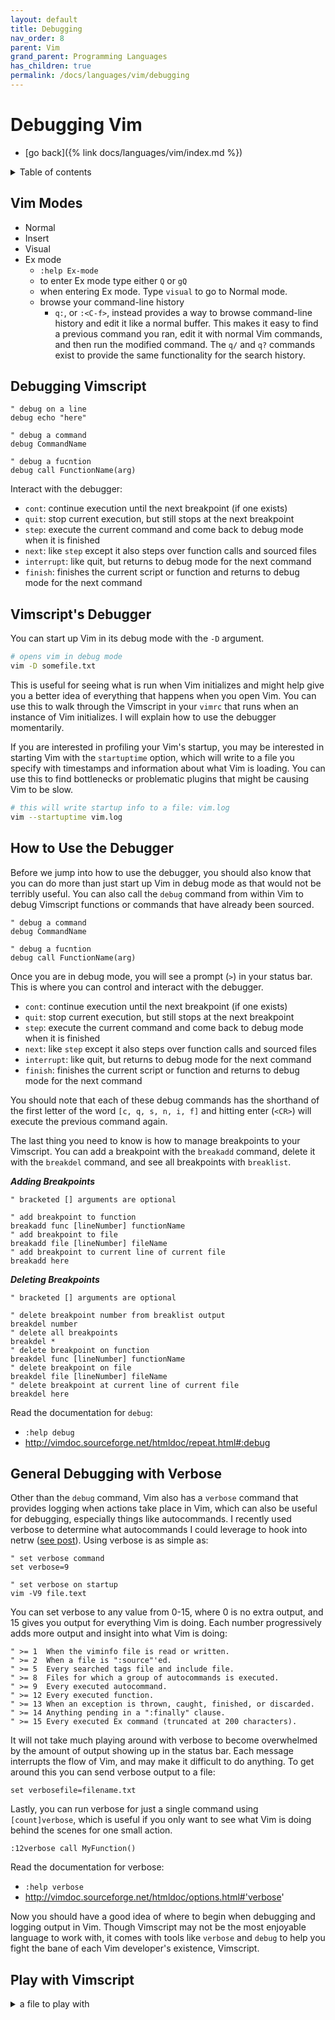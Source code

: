 ```yaml
---
layout: default
title: Debugging
nav_order: 8
parent: Vim
grand_parent: Programming Languages
has_children: true
permalink: /docs/languages/vim/debugging
---
```


# Debugging Vim

- [go back]({% link docs/languages/vim/index.md %})

<details markdown="block">
  <summary>
    Table of contents
  </summary>
  {: .text-delta }
1. TOC
{:toc}
</details>

## Vim Modes

- Normal
- Insert
- Visual
- Ex mode
  - `:help Ex-mode`
  - to enter Ex mode type either `Q` or `gQ`
  - when entering Ex mode. Type `visual` to go to Normal mode.
  - browse your command-line history
    - `q:`, or `:<C-f>`, instead provides a way to browse command-line history and edit it like a normal buffer. This makes it easy to find a previous command you ran, edit it with normal Vim commands, and then run the modified command. The `q/` and `q?` commands exist to provide the same functionality for the search history.

## Debugging Vimscript

```vim
" debug on a line
debug echo "here"

" debug a command
debug CommandName

" debug a fucntion
debug call FunctionName(arg)
```

Interact with the debugger:
- `cont`: continue execution until the next breakpoint (if one exists)
- `quit`: stop current execution, but still stops at the next breakpoint
- `step`: execute the current command and come back to debug mode when it is finished
- `next`: like `step` except it also steps over function calls and sourced files
- `interrupt`: like quit, but returns to debug mode for the next command
- `finish`: finishes the current script or function and returns to debug mode for the next command

## Vimscript's Debugger

You can start up Vim in its debug mode with the `-D` argument.

```sh
# opens vim in debug mode
vim -D somefile.txt
```

This is useful for seeing what is run when Vim initializes and might help give you a better idea of everything that happens when you open Vim. You can use this to walk through the Vimscript in your `vimrc` that runs when an instance of Vim initializes. I will explain how to use the debugger momentarily.

If you are interested in profiling your Vim's startup, you may be interested in starting Vim with the `startuptime` option, which will write to a file you specify with timestamps and information about what Vim is loading. You can use this to find bottlenecks or problematic plugins that might be causing Vim to be slow.

```sh
# this will write startup info to a file: vim.log
vim --startuptime vim.log
```

## **How to Use the Debugger**

Before we jump into how to use the debugger, you should also know that you can do more than just start up Vim in debug mode as that would not be terribly useful. You can also call the `debug` command from within Vim to debug Vimscript functions or commands that have already been sourced.

```vim
" debug a command
debug CommandName

" debug a fucntion
debug call FunctionName(arg)
```

Once you are in debug mode, you will see a prompt (`>`) in your status bar. This is where you can control and interact with the debugger.

- `cont`: continue execution until the next breakpoint (if one exists)
- `quit`: stop current execution, but still stops at the next breakpoint
- `step`: execute the current command and come back to debug mode when it is finished
- `next`: like `step` except it also steps over function calls and sourced files
- `interrupt`: like quit, but returns to debug mode for the next command
- `finish`: finishes the current script or function and returns to debug mode for the next command

You should note that each of these debug commands has the shorthand of the first letter of the word `[c, q, s, n, i, f]` and hitting enter (`<CR>`) will execute the previous command again.

The last thing you need to know is how to manage breakpoints to your Vimscript. You can add a breakpoint with the `breakadd` command, delete it with the `breakdel` command, and see all breakpoints with `breaklist`.

_**Adding Breakpoints**_

```vim
" bracketed [] arguments are optional

" add breakpoint to function
breakadd func [lineNumber] functionName
" add breakpoint to file
breakadd file [lineNumber] fileName
" add breakpoint to current line of current file
breakadd here
```

_**Deleting Breakpoints**_

```vim
" bracketed [] arguments are optional

" delete breakpoint number from breaklist output
breakdel number
" delete all breakpoints
breakdel *
" delete breakpoint on function
breakdel func [lineNumber] functionName
" delete breakpoint on file
breakdel file [lineNumber] fileName
" delete breakpoint at current line of current file
breakdel here
```

Read the documentation for `debug`:
- `:help debug`
- http://vimdoc.sourceforge.net/htmldoc/repeat.html#:debug

## General Debugging with Verbose

Other than the `debug` command, Vim also has a `verbose` command that provides logging when actions take place in Vim, which can also be useful for debugging, especially things like autocommands. I recently used verbose to determine what autocommands I could leverage to hook into netrw ([see post](http://inlehmansterms.net/2014/09/04/sane-vim-working-directories/)). Using verbose is as simple as:

```vim
" set verbose command
set verbose=9

" set verbose on startup
vim -V9 file.text
```

You can set verbose to any value from 0-15, where 0 is no extra output, and 15 gives you output for everything Vim is doing. Each number progressively adds more output and insight into what Vim is doing:

```
" >= 1  When the viminfo file is read or written.
" >= 2  When a file is ":source"'ed.
" >= 5  Every searched tags file and include file.
" >= 8  Files for which a group of autocommands is executed.
" >= 9  Every executed autocommand.
" >= 12 Every executed function.
" >= 13 When an exception is thrown, caught, finished, or discarded.
" >= 14 Anything pending in a ":finally" clause.
" >= 15 Every executed Ex command (truncated at 200 characters).
```

It will not take much playing around with verbose to become overwhelmed by the amount of output showing up in the status bar. Each message interrupts the flow of Vim, and may make it difficult to do anything. To get around this you can send verbose output to a file:

```vim
set verbosefile=filename.txt
```

Lastly, you can run verbose for just a single command using `[count]verbose`, which is useful if you only want to see what Vim is doing behind the scenes for one small action.

```
:12verbose call MyFunction()
```

Read the documentation for verbose:
- `:help verbose`
- http://vimdoc.sourceforge.net/htmldoc/options.html#'verbose'

Now you should have a good idea of where to begin when debugging and logging output in Vim. Though Vimscript may not be the most enjoyable language to work with, it comes with tools like `verbose` and `debug` to help you fight the bane of each Vim developer's existence, Vimscript.


## Play with Vimscript

<details markdown="block">
  <summary>
    a file to play with
  </summary>

```sh
vim -e playground.vimrc
```

```vim
" we can enter Ex mode from Normal mode by
" pressing `Shift-Q`. This switches to Ex mode
" and displays a prompt at the bottom of the
" screen where we can enter commands:
"
" alternatively, we can start Vim in Ex mode
" by using the -e or -E options when
" launching Vim from the command line:
" $> vim -e

" a function to format the date in the same way I use to do on Workflowy
" https://vim.fandom.com/wiki/Insert_current_date_or_time
" https://stackoverflow.com/questions/56052/best-way-to-insert-timestamp-in-vim
function! MyDate()
  let l:date = strftime('%Ya%mm%dd %Hh%Mm%Ss')
  return l:date
endfunction
echo MyDate()

" let l:selection = @* " read it from clipboard
" let l:selection = @@ " read it from yank register
" let @y = 'hello'
function! GetRegValue()
  " let l:selection = @y " read it from the register 'y'
  let l:selection = getreg('y') " read it from the register 'y'
  return l:selection
endfunction
echom GetRegValue()

" REGEX
" For more information, see:
" :h matchstr()
" :h /\c
" :h /\zs
" :h /\{-
let test = 'a href="http://www.google.com">www.google.com</a;'
let url = matchstr(test, '\ca href=\([''"]\)\zs.\{-}\ze\1')
echo url
if empty(url) 
  throw "no url recognized into ``".test."''"
endif
" IF condition
echo '12345678-1234-1234-1234-123456789012' =~ '^[0-9a-z]\{8}-[0-9a-z]\{4}-[0-9a-z]\{4}-[0-9a-z]\{4}-[0-9a-z]\{12}'
echo '2024a' =~ '^[0-9a-z]\{8}-[0-9a-z]\{4}-[0-9a-z]\{4}-[0-9a-z]\{4}-[0-9a-z]\{12}'
```

------

</details>
